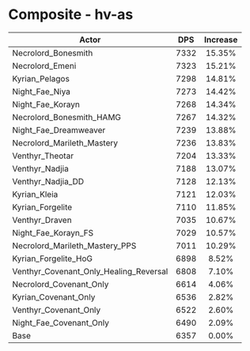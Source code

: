 # Composite - hv-as
| Actor | DPS | Increase |
|---|:---:|:---:|
|Necrolord_Bonesmith|7332|15.35%|
|Necrolord_Emeni|7323|15.21%|
|Kyrian_Pelagos|7298|14.81%|
|Night_Fae_Niya|7273|14.42%|
|Night_Fae_Korayn|7268|14.34%|
|Necrolord_Bonesmith_HAMG|7267|14.32%|
|Night_Fae_Dreamweaver|7239|13.88%|
|Necrolord_Marileth_Mastery|7236|13.83%|
|Venthyr_Theotar|7204|13.33%|
|Venthyr_Nadjia|7188|13.07%|
|Venthyr_Nadjia_DD|7128|12.13%|
|Kyrian_Kleia|7121|12.03%|
|Kyrian_Forgelite|7110|11.85%|
|Venthyr_Draven|7035|10.67%|
|Night_Fae_Korayn_FS|7029|10.57%|
|Necrolord_Marileth_Mastery_PPS|7011|10.29%|
|Kyrian_Forgelite_HoG|6898|8.52%|
|Venthyr_Covenant_Only_Healing_Reversal|6808|7.10%|
|Necrolord_Covenant_Only|6614|4.06%|
|Kyrian_Covenant_Only|6536|2.82%|
|Venthyr_Covenant_Only|6522|2.60%|
|Night_Fae_Covenant_Only|6490|2.09%|
|Base|6357|0.00%|
